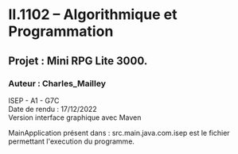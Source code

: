 # II.1102 – Algorithmique et Programmation 
## Projet : Mini RPG Lite 3000.
### Auteur : Charles_Mailley
ISEP - A1 - G7C  
Date de rendu  : 17/12/2022  
Version interface graphique avec Maven
  
MainApplication présent dans : src.main.java.com.isep est le fichier permettant l'execution du programme.
